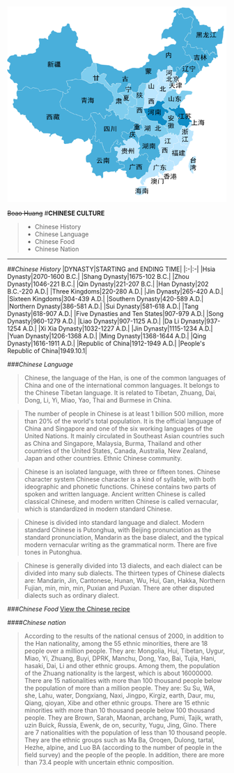 ![Error](/Challenge1/ChineseMap.png)

~~Boao Huang~~
#**CHINESE CULTURE**
>* Chinese History
>* Chinese Language
>* Chinese Food  
>* Chinese Nation

---
##*Chinese History*
|DYNASTY|STARTING and ENDING TIME|
|:-|:-|
|Hsia Dynasty|2070-1600 B.C.|
|Shang Dynasty|1675-102 B.C.|
|Zhou Dynasty|1046-221 B.C.|
|Qin Dynasty|221-207 B.C.|
|Han Dynasty|202 B.C.-220 A.D.|
|Three Kingdoms|220-280 A.D.|
|Jin Dynasty|265-420 A.D.|
|Sixteen Kingdoms|304-439 A.D.|
|Southern Dynasty|420-589 A.D.|
|Northern Dynasty|386-581 A.D.|
|Sui Dynasty|581-618 A.D.|
|Tang Dynasty|618-907 A.D.|
|Five Dynasties and Ten States|907-979 A.D.|
|Song Dynasty|960-1279 A.D.|
|Liao Dynasty|907-1125 A.D.|
|Da Li Dynasty|937-1254 A.D.|
|Xi Xia Dynasty|1032-1227 A.D.|
|Jin Dynasty|1115-1234 A.D.|
|Yuan Dynasty|1206-1368 A.D.|
|Ming Dynasty|1368-1644 A.D.|
|Qing Dynasty|1616-1911 A.D.|
|Republic of China|1912-1949 A.D.|
|People's Republic of China|1949.10.1|

###*Chinese Language*
>Chinese, the language of the Han, is one of the common languages of China and one of the international common languages. It belongs to the Chinese Tibetan language. It is related to Tibetan, Zhuang, Dai, Dong, Li, Yi, Miao, Yao, Thai and Burmese in China.

>The number of people in Chinese is at least 1 billion 500 million, more than 20% of the world's total population. It is the official language of China and Singapore and one of the six working languages of the United Nations. It mainly circulated in Southeast Asian countries such as China and Singapore, Malaysia, Burma, Thailand and other countries of the United States, Canada, Australia, New Zealand, Japan and other countries. Ethnic Chinese community.

>Chinese is an isolated language, with three or fifteen tones. Chinese character system Chinese character is a kind of syllable, with both ideographic and phonetic functions. Chinese contains two parts of spoken and written language. Ancient written Chinese is called classical Chinese, and modern written Chinese is called vernacular, which is standardized in modern standard Chinese.

>Chinese is divided into standard language and dialect. Modern standard Chinese is Putonghua, with Beijing pronunciation as the standard pronunciation, Mandarin as the base dialect, and the typical modern vernacular writing as the grammatical norm. There are five tones in Putonghua.

>Chinese is generally divided into 13 dialects, and each dialect can be divided into many sub dialects. The thirteen types of Chinese dialects are: Mandarin, Jin, Cantonese, Hunan, Wu, Hui, Gan, Hakka, Northern Fujian, min, min, min, Puxian and Puxian. There are other disputed dialects such as ordinary dialect.

###*Chinese Food*
[View the Chinese recipe](SecondPage.md)


####*Chinese nation*
>According to the results of the national census of 2000, in addition to the Han nationality, among the 55 ethnic minorities, there are 18 people over a million people. They are: Mongolia, Hui, Tibetan, Uygur, Miao, Yi, Zhuang, Buyi, DPRK, Manchu, Dong, Yao, Bai, Tujia, Hani, hasaki, Dai, Li and other ethnic groups. Among them, the population of the Zhuang nationality is the largest, which is about 16000000. There are 15 nationalities with more than 100 thousand people below the population of more than a million people. They are: Su Su, WA, she, Lahu, water, Dongxiang, Naxi, Jingpo, Kirgiz, earth, Daur, mu, Qiang, qioyan, Xibe and other ethnic groups. There are 15 ethnic minorities with more than 10 thousand people below 100 thousand people. They are Brown, Sarah, Maonan, archang, Pumi, Tajik, wrath, uzin Buick, Russia, Ewenk, de on, security, Yugu, Jing, Gino. There are 7 nationalities with the population of less than 10 thousand people. They are the ethnic groups such as Ma Ba, Oroqen, Dulong, tartal, Hezhe, alpine, and Luo BA (according to the number of people in the field survey) and the people of the people. In addition, there are more than 73.4 people with uncertain ethnic composition.









